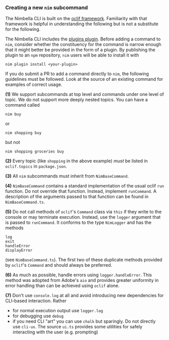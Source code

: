 ### Creating a new `nim` subcommand

The Nimbella CLI is built on the [oclif framework](https://oclif.io).  Familiarity with that framework is helpful in understanding the following but is not a substitute for the following.

The Nimbella CLI includes the [plugins plugin](https://oclif.io/doc/plugins).  Before adding a command to `nim`, consider whether the constituency for the command is narrow enough that it might better be provided in the form of a plugin.  By publishing the plugin to an `npm` repository, `nim` users will be able to install it with

```
nim plugin install <your-plugin>
```

If you do submit a PR to add a command directly to `nim`, the following guidelines must be followed.   Look at the source of an existing command for examples of correct usage.  

**(1)** We support subcommands at top level and commands under one level of topic.  We do not support more deeply nested topics.  You can have a command called 

```
nim buy
```

or

```
nim shopping buy
```

but not 

```
nim shopping groceries buy
```

**(2)** Every topic (like `shopping` in the above example) _must_ be listed in `oclif.topics` in `package.json`.

**(3)** All `nim` subcommands must inherit from `NimBaseCommand`.

**(4)** `NimBaseCommand` contains a standard implementation of the usual oclif `run` function.  Do not override that function.  Instead, implement `runCommand`.  A description of the arguments passed to that function can be found in `NimBaseCommand.ts`.

**(5)** Do not call methods of `oclif`'s `Command` class via `this` if they write to the console or may terminate execution.  Instead, use the `logger` argument that is passed to `runCommand`.   It conforms to the type `NimLogger` and has the methods

```
log
exit
handleError
displayError
```

(see `NimBaseCommand.ts`).   The first two of these duplicate methods provided by `oclif`'s `Command` and should always be preferred.

**(6)** As much as possible, handle errors using `logger.handleError`.  This method was adopted from Adobe's `aio` and provides greater uniformity in error handling than can be achieved using `oclif` alone.

**(7)** Don't use `console.log` at all and avoid introducing new dependencies for CLI-based interaction.  Rather

- for normal execution output use `logger.log`
- for debugging use `debug`
- if you need CLI "art" you can use `chalk` but sparingly.  Do not directly use `cli-ux`.  The source `ui.ts` provides some utilities for safely interacting with the user (e.g. prompting)


